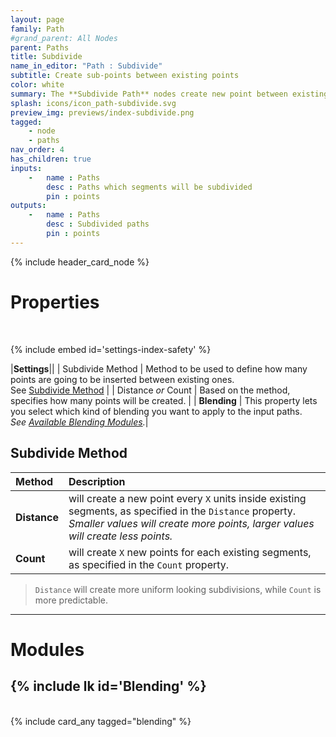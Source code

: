 ```yaml
---
layout: page
family: Path
#grand_parent: All Nodes
parent: Paths
title: Subdivide
name_in_editor: "Path : Subdivide"
subtitle: Create sub-points between existing points
color: white
summary: The **Subdivide Path** nodes create new point between existing ones on a path. Define closure behavior, choose a subdivide method (Distance or Count), and specify an amount. Opt for blending options to refine subpoints further.
splash: icons/icon_path-subdivide.svg
preview_img: previews/index-subdivide.png
tagged: 
    - node
    - paths
nav_order: 4
has_children: true
inputs:
    -   name : Paths
        desc : Paths which segments will be subdivided
        pin : points
outputs:
    -   name : Paths
        desc : Subdivided paths
        pin : points
---
```


{% include header_card_node %}

# Properties
<br>

{% include embed id='settings-index-safety' %}

|**Settings**||
| Subdivide Method      | Method to be used to define how many points are going to be inserted between existing ones.<br>See [Subdivide Method](#subdivide-method)   |
| Distance *or* Count      | Based on the method, specifies how many points will be created. |
| **Blending**           | This property lets you select which kind of blending you want to apply to the input paths.<br>*See [Available Blending Modules](#available-blending-modules).*|

## Subdivide Method

| Method       | Description          |
|:-------------|:------------------|
| **Distance**           | will create a new point every `X` units inside existing segments, as specified in the `Distance` property.<br>*Smaller values will create more points, larger values will create less points.*  |
| **Count**           | will create `X` new points for each existing segments, as specified in the `Count` property.  |

> `Distance` will create more uniform looking subdivisions, while `Count` is more predictable.

---
# Modules

## {% include lk id='Blending' %}
<br>
{% include card_any tagged="blending" %}